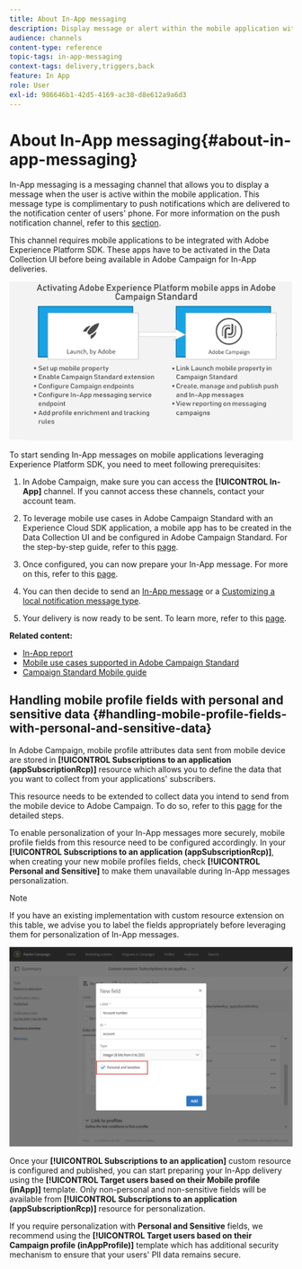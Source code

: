 ```yaml
---
title: About In-App messaging
description: Display message or alert within the mobile application with In-App messaging.
audience: channels
content-type: reference
topic-tags: in-app-messaging
context-tags: delivery,triggers,back
feature: In App
role: User
exl-id: 986646b1-42d5-4169-ac38-d8e612a9a6d3
---
```

# About In-App messaging{#about-in-app-messaging}

In-App messaging is a messaging channel that allows you to display a message when the user is active within the mobile application. This message type is complimentary to push notifications which are delivered to the notification center of users' phone. For more information on the push notification channel, refer to this [section](../../channels/using/about-push-notifications.md).

This channel requires mobile applications to be integrated with Adobe Experience Platform SDK. These apps have to be activated in the Data Collection UI before being available in Adobe Campaign for In-App deliveries.

![](assets/launch_campaign.png)

To start sending In-App messages on mobile applications leveraging Experience Platform SDK, you need to meet following prerequisites:

1. In Adobe Campaign, make sure you can access the **[!UICONTROL In-App]** channel. If you cannot access these channels, contact your account team.

1. To leverage mobile use cases in Adobe Campaign Standard with an Experience Cloud SDK application, a mobile app has to be created in the Data Collection UI and be configured in Adobe Campaign Standard. For the step-by-step guide, refer to this [page](../../administration/using/configuring-a-mobile-application.md).

1. Once configured, you can now prepare your In-App message. For more on this, refer to this [page](../../channels/using/preparing-and-sending-an-in-app-message.md#preparing-your-in-app-message).

1. You can then decide to send an [In-App message](../../channels/using/customizing-an-in-app-message.md) or a [Customizing a local notification message type](../../channels/using/customizing-an-in-app-message.md#customizing-a-local-notification-message-type).

1. Your delivery is now ready to be sent. To learn more, refer to this [page](../../channels/using/preparing-and-sending-an-in-app-message.md#sending-your-in-app-message).

**Related content:**

* [In-App report](../../reporting/using/in-app-report.md)
* [Mobile use cases supported in Adobe Campaign Standard](../../administration/using/configuring-rules-launch.md)
* [Campaign Standard Mobile guide](../../channels/using/get-started-communication-channels.md)

## Handling mobile profile fields with personal and sensitive data {#handling-mobile-profile-fields-with-personal-and-sensitive-data}

In Adobe Campaign, mobile profile attributes data sent from mobile device are stored in **[!UICONTROL Subscriptions to an application (appSubscriptionRcp)]** resource which allows you to define the data that you want to collect from your applications' subscribers.

This resource needs to be extended to collect data you intend to send from the mobile device to Adobe Campaign. To do so, refer to this [page](../../developing/using/extending-the-subscriptions-to-an-application-resource.md) for the detailed steps.

To enable personalization of your In-App messages more securely, mobile profile fields from this resource need to be configured accordingly. In your **[!UICONTROL Subscriptions to an application (appSubscriptionRcp)]**, when creating your new mobile profiles fields, check **[!UICONTROL Personal and Sensitive]** to make them unavailable during In-App messages personalization.

>[!NOTE]
>
>If you have an existing implementation with custom resource extension on this table, we advise you to label the fields appropriately before leveraging them for personalization of In-App messages.

![](assets/in_app_personal_data_2.png)

Once your **[!UICONTROL Subscriptions to an application]** custom resource is configured and published, you can start preparing your In-App delivery using the **[!UICONTROL Target users based on their Mobile profile (inApp)]** template. Only non-personal and non-sensitive fields will be available from **[!UICONTROL Subscriptions to an application (appSubscriptionRcp)]** resource for personalization.

If you require personalization with **Personal and Sensitive** fields, we recommend using the **[!UICONTROL Target users based on their Campaign profile (inAppProfile)]** template which has additional security mechanism to ensure that your users' PII data remains secure.
